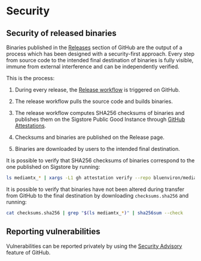 # Security

## Security of released binaries

Binaries published in the [Releases](https://github.com/bluenviron/mediamtx/releases) section of GitHub are the output of a process which has been designed with a security-first approach. Every step from source code to the intended final destination of binaries is fully visible, immune from external interference and can be independently verified.

This is the process:

1. During every release, the [Release workflow](https://github.com/bluenviron/mediamtx/actions/workflows/release.yml) is triggered on GitHub.

2. The release workflow pulls the source code and builds binaries.

3. The release workflow computes SHA256 checksums of binaries and publishes them on the Sigstore Public Good Instance through [GitHub Attestations](https://docs.github.com/en/actions/concepts/security/artifact-attestations).

4. Checksums and binaries are published on the Release page.

5. Binaries are downloaded by users to the intended final destination.

It is possible to verify that SHA256 checksums of binaries correspond to the one published on Sigstore by running:

```sh
ls mediamtx_* | xargs -L1 gh attestation verify --repo bluenviron/mediamtx
```

It is possible to verify that binaries have not been altered during transfer from GitHub to the final destination by downloading `checksums.sha256` and running:

```sh
cat checksums.sha256 | grep "$(ls mediamtx_*)" | sha256sum --check
```

## Reporting vulnerabilities

Vulnerabilities can be reported privately by using the [Security Advisory](https://github.com/bluenviron/mediamtx/security/advisories/new) feature of GitHub.
